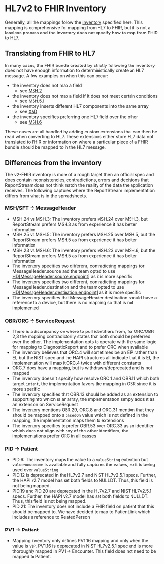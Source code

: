 # HL7v2 to FHIR Inventory

Generally, all the mappings follow
the [inventory](https://docs.google.com/spreadsheets/d/1PaFYPSSq4oplTvw_4OgOn6h2Bs_CMvCAU9CqC4tPBgk/edit#gid=484860251)
specified here. This mapping is comprehensive for mapping from HL7 to FHIR, but it is not a lossless process and the
inventory does not specify how to map from FHIR to HL7.

## Translating from FHIR to HL7

In many cases, the FHIR bundle created by strictly following the inventory does not have enough information to
deterministically
create an HL7 message. A few examples on when this can occur:

- the inventory does not map a field
  - see [MSH.2](https://docs.google.com/spreadsheets/d/13pgda5xl-PwCgB9j0axyymwwv7RJVcrIzY8Ah1y1Y1M/edit#gid=0&range=J4)
- the inventory does not map a field if it does not meet certain conditions
  - see [MSH.5.1](https://docs.google.com/spreadsheets/d/18o2QLSHQPkRr1S0vax7G4tuuXQnhE9wJl0n1kjupS7U/edit#gid=0&range=G3)
- the inventory inserts different HL7 components into the same array
    - see [XAD](https://docs.google.com/spreadsheets/d/1hSTEur557TIKPEKZRoprVw-uNpw12JZtri-iQsc4uQ0/edit#gid=0&range=J4)
- the inventory specifies preferring one HL7 field over the other
  - see [MSH.6](https://docs.google.com/spreadsheets/d/13pgda5xl-PwCgB9j0axyymwwv7RJVcrIzY8Ah1y1Y1M/edit#gid=0&range=G11)

These cases are all handled by adding custom extensions that can then be read when converting to HL7. These extensions
either store
HL7 data not translated to FHIR or information on where a particular piece of a FHIR bundle should be mapped to in the
HL7 message.

## Differences from the inventory

The v2-FHIR inventory is more of a rough target then an official spec and does contain inconsistencies, contradictions,
errors and decisions
that ReportStream does not think match the reality of the data the application receives. The following captures where
the ReportStream
implementation differs from what is in the spreadsheets.

### MSH/SFT -> MessageHeader

- MSH.24 vs MSH.3: The inventory prefers MSH.24 over MSH.3, but ReportStream prefers MSH.3 as from experience it has
  better information
- MSH.25 vs MSH.5: The inventory prefers MSH.25 over MSH.5, but the ReportStream prefers MSH.5 as from experience it has
  better information
- MSH.23 vs MSH.6: The inventory prefers MSH.23 over MSH.6, but the ReportStream prefers MSH.5 as from experience it has
  better information
- The inventory specifies two different, contradicting mappings for MessageHeader.source and the team opted to
  use [HD[MessageHeader.source.endpoint]](https://docs.google.com/spreadsheets/d/18o2QLSHQPkRr1S0vax7G4tuuXQnhE9wJl0n1kjupS7U/edit#gid=0)
  as it is more specific
- The inventory specifies two different, contradicting mappings for MessageHeader.destination and the team opted to
  use [HD[MessageHeader.destination.endpoint]](https://docs.google.com/spreadsheets/d/1T99UdnCSjoGpbamAvfVEZMDN5wKRtc0gUlWZ0ufRd6c/edit#gid=0)
  as it is more specific
- The inventory specifies that MessageHeader.destination should have a reference to a device, but there is no mapping so
  that is not implemented

### OBR/ORC -> ServiceRequest

- There is a discrepancy on where to pull identifiers from, for ORC/OBR 2,3 the mapping contradictorily states that both
  should be preferred over the other.
  The implementation opts to operate with the same logic for mapping to DiagnosticReport and to prefer ORC when
  available
- The inventory believes that ORC.4 will sometimes be an EIP rather than EI, but the NIST spec and the HAPI structures
  all indicate that it is EI, the implementation will map it ORC.4 twice with different constants
- ORC.7 does have a mapping, but is withdrawn/deprecated and is not mapped
- The inventory doesn't specify how resolve ORC.1 and OBR.11 which both target `intent`, the implementation favors the
  mapping in OBR since it is more specific
- The inventory specifies that OBR.13 should be added as an extension to supportingInfo which is an array, the
  implementation simply adds it as an extension on ServiceRequest
- The inventory mentions OBR.29, ORC.8 and ORC.31 mention that they should be mapped onto a `basedOn` value which is not
  defined in the mapping, the implementation maps them to extensions
- The inventory specifies to prefer OBR.53 over ORC.33 as an identifier which does not align with any of the other
  identifiers, the implementations prefer ORC in all casses

### PID -> Patient

- PID.6: The inventory maps the value to a `valueString` extention but `valueHumanName` is available and fully captures
  the values, so it is being used over `valueString`
- PID.12 is deprecated in the HL7v2.7 and NIST HL7v2.5.1 specs. Further, the HAPI v2.7 model has set both
  fields to NULLDT. Thus, this field is not being mapped.
- PID.19 and PID.20 are deprecated in the HL7v2.7 and NIST HL7v2.5.1 specs. Further, the HAPI v2.7 model has set both
  fields to NULLDT. Thus, this field is not being mapped.
- PID.21: The inventory does not include a FHIR field on patient that this should be mapped to. We have decided to map
  to Patient.link which includes a reference to RelatedPerson

### PV1 -> Patient

- Mapping inventory only defines PV1.16 mapping and only when the value is `VIP`. PV1.16 is deprecated in NIST HL7v2.5.1
  spec and is more thoroughly mapped in PV1 -> Encounter. This field does not need to be mapped to Patient.